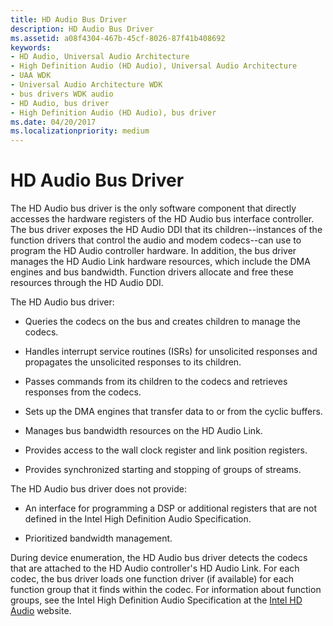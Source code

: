 ```yaml
---
title: HD Audio Bus Driver
description: HD Audio Bus Driver
ms.assetid: a08f4304-467b-45cf-8026-87f41b408692
keywords:
- HD Audio, Universal Audio Architecture
- High Definition Audio (HD Audio), Universal Audio Architecture
- UAA WDK
- Universal Audio Architecture WDK
- bus drivers WDK audio
- HD Audio, bus driver
- High Definition Audio (HD Audio), bus driver
ms.date: 04/20/2017
ms.localizationpriority: medium
---
```


# HD Audio Bus Driver


The HD Audio bus driver is the only software component that directly accesses the hardware registers of the HD Audio bus interface controller. The bus driver exposes the HD Audio DDI that its children--instances of the function drivers that control the audio and modem codecs--can use to program the HD Audio controller hardware. In addition, the bus driver manages the HD Audio Link hardware resources, which include the DMA engines and bus bandwidth. Function drivers allocate and free these resources through the HD Audio DDI.

The HD Audio bus driver:

-   Queries the codecs on the bus and creates children to manage the codecs.

-   Handles interrupt service routines (ISRs) for unsolicited responses and propagates the unsolicited responses to its children.

-   Passes commands from its children to the codecs and retrieves responses from the codecs.

-   Sets up the DMA engines that transfer data to or from the cyclic buffers.

-   Manages bus bandwidth resources on the HD Audio Link.

-   Provides access to the wall clock register and link position registers.

-   Provides synchronized starting and stopping of groups of streams.

The HD Audio bus driver does not provide:

-   An interface for programming a DSP or additional registers that are not defined in the Intel High Definition Audio Specification.

-   Prioritized bandwidth management.

During device enumeration, the HD Audio bus driver detects the codecs that are attached to the HD Audio controller's HD Audio Link. For each codec, the bus driver loads one function driver (if available) for each function group that it finds within the codec. For information about function groups, see the Intel High Definition Audio Specification at the [Intel HD Audio](https://www.intel.com/content/www/us/en/standards/intel-standards-and-initiatives.html) website.

 

 




